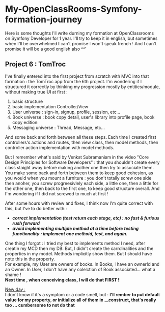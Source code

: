 # My-OpenClassRooms-Symfony-formation-journey
Here is some thoughts I'll write durning my formation at OpenClassrooms on Symfony Developer for 1 year. I'll try to keep it in english, but sometimes when I'll be overwhelmed I can't promise I won't speak french ! And I can't promise it will be a good english also ^^'

## Project 6 : TomTroc

I've finally entered into the first project from scratch with MVC into that formation : the TomTroc app from the 6th project.
I'm wondering if I structured it correctly by thinking my progression mostly by entities/module, without making true UI at first :
1. basic structure
2. basic implementation Controller/View
3. User universe : sign-in, signup, profile, session, etc...
4. Book universe : book copy detail, user's library into profile page, book copy edition
5. Messaging universe : Thread, Message, etc...

And some back and forth between all these steps. Each time I created first controllers's actions and routes, then view class, then model methods, then controller action implementation with model methods.

But I remember what's said by Venkat Subramaniam in the video "Core Design Principles for Software Developers" : that you shouldn't create every class staight away before making another one then try to associate them. You make some back and forth between them to keep good cohesion, as you would when you mount a furniture : you don't totally screw one side then anoher, you screw progreesivlely each side, a little one, then a little for the other one, then back to the first one, to keep good structure overall. And I'm wondering if I did not screwed to much at first !

After some hours with review and fixes, I think now I'm quite correct with this, but I've to do better with :
- ___correct implementation (test return each stage, etc) : no fast & furious rush forward___
- ___avoid implementing multiple method at a time before testing functionality : implement one methoid, test, and again.___

One thing I forgot : I tried my best to implements method I need, after creatin my MCD then my DB. But, I didn't create the carrdinalities and the properties in my model. Methods implicitly show them. But I should have note this in the property. 
<br/>For example, my User are owners of books. In Books, I have an ownerId and an Owner.  In User, I don't have any colelction of Book associated... what a shame !
<br/> __Next time , when conceiving class, I will do that FIRST !__

<ins>New day :</ins><br/>
I don't know if it's a symptom or a code smell, but : __I'll rember to put default value for my property, or initialize all of them in__ ____construct, that's really too ... cumbersome to not do that__
